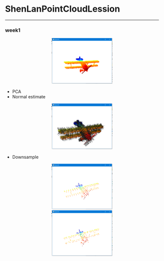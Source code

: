 # ShenLanPointCloudLession
---

### week1

<div align=center><img width = '200' height ='150' src ="https://github.com/suyunzzz/ShenLanPointCloudLession/blob/master/Homework%20I/lesson%20one/images/raw.png"/></div>

- PCA
- Normal estimate

<div align=center><img width = '200' height ='150' src ="https://github.com/suyunzzz/ShenLanPointCloudLession/blob/master/Homework%20I/lesson%20one/images/pcaNormal.png"/></div>

- Downsample

<div align=center><img width = '200' height ='150' src ="https://github.com/suyunzzz/ShenLanPointCloudLession/blob/master/Homework%20I/lesson%20one/images/voxel_mean.png"/></div>
<div align=center><img width = '200' height ='150' src ="https://github.com/suyunzzz/ShenLanPointCloudLession/blob/master/Homework%20I/lesson%20one/images/voxel_random.png"/></div>
